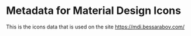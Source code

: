 # Metadata for Material Design Icons

This is the icons data that is used on the site https://mdi.bessarabov.com/
